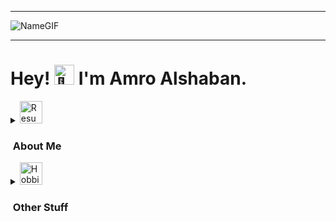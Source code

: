 <hr>

![NameGIF](https://i.ibb.co/syYnyWs/TitleGIF.gif)

<hr>

<h1>Hey! <picture>
  <source srcset="https://fonts.gstatic.com/s/e/notoemoji/latest/1f44b/512.webp" type="image/webp">
  <img src="https://i.ibb.co/LSj4gqy/hand-waving-hand.gif" alt="👋" width="32" height="32">
</picture> I'm Amro Alshaban.</h1>

<details>
  <summary><img src="https://i.ibb.co/KqTX8YL/cv.png" alt="Resume Icon" width="36" height="36"><h3>&nbsp;About Me</h3></summary>

  I'm a Mathematics and Statistics graduate who graduated ranked 1st in my department, consistently making it to the honors list every semester. My passion for higher-level mathematics, statistics, physics, and computer science drives me to learn new things and tackle complex problems.

 I specialize in data analysis and programming, with strong expertise in Python (Pandas), SQL, and Excel. I’m passionate about summarizing all types of data into meaningful dashboards to uncover insights, creating statistical and mathematical models from scratch, and automating workflows with custom scripts. Whether it’s finding trends in data or solving abstract mathematical problems, I love tackling intellectual challenges head on! 
 
 Currently, I’m applying for Data Analyst and Business Analyst roles. Feel free to check out my repositories and reach out if you’d like to collaborate or share ideas! 😊

  <details>
    <summary><img src="https://i.ibb.co/PrDSsNK/school.png" alt="Education Icon" width="36" height="36"><h3>&nbsp;Education</h3></summary>

  * Bachelor of Science in <b>Mathematics</b> and <b>Statistics</b>. <br><b>GPA</b>: 4.13/4.20
  * <b>Certificates:</b> [CS50 Introductionn to Programming with Python](https://i.ibb.co/x8gr202/CS50-Introduction-to-Programming-with-Python.jpg), [CS50 Introduction to Databases with SQL](https://i.ibb.co/DGQpV1f/CS50-Introduction-to-Databases-with-SQL.jpg), [2024 Tableau Certified Data Analyst Training](https://i.ibb.co/gwV1ZBK/2024-Tableau-Certified-Data-Analyst-Training.jpg).
  
  </details>

  <details>
    <summary><img src="https://i.ibb.co/2kNp10q/competence.png" alt="Skills Icon" width="36" height="36"><h3>&nbsp;Skills</h3></summary>

  #### &nbsp;&nbsp;&nbsp;Databases
  ![MYSQL](https://img.shields.io/badge/MySQL-005C84?style=for-the-badge&logo=mysql&logoColor=white) ![POSTGRESQL](https://img.shields.io/badge/PostgreSQL-316192?style=for-the-badge&logo=postgresql&logoColor=white) ![SQLITE](https://img.shields.io/badge/Sqlite-003B57?style=for-the-badge&logo=sqlite&logoColor=white)

  #### &nbsp;&nbsp;&nbsp;Data Tools
  ![EXCEL](https://img.shields.io/badge/Microsoft_Excel-217346?style=for-the-badge&logo=microsoft-excel&logoColor=white) ![POWER QUERY](https://img.shields.io/badge/POWER%20QUERY-20B2AA?style=for-the-badge&logoColor=white&labelColor=darkorange&color=darkgreen) ![TABLEAU](https://img.shields.io/badge/Tableau-E97627?style=for-the-badge&logo=Tableau&logoColor=white)


  #### &nbsp;&nbsp;&nbsp;Programming Languages
  ![PYTHON](https://img.shields.io/badge/Python-FFD43B?style=for-the-badge&logo=python&logoColor=blue) ![R](https://img.shields.io/badge/R-276DC3?style=for-the-badge&logo=r&logoColor=white) ![VBA](https://img.shields.io/badge/VBA-green?style=for-the-badge) ![JAVASCRIPT](https://img.shields.io/badge/JavaScript-323330?style=for-the-badge&logo=javascript&logoColor=F7DF1E) ![HTML](https://img.shields.io/badge/HTML5-E34F26?style=for-the-badge&logo=html5&logoColor=white) ![CSS](https://img.shields.io/badge/CSS3-1572B6?style=for-the-badge&logo=css3&logoColor=white) ![RUBY](https://img.shields.io/badge/Ruby-CC342D?style=for-the-badge&logo=ruby&logoColor=white)

  #### &nbsp;&nbsp;&nbsp;Data Analysis Libraries
  ![NUMPY](https://img.shields.io/badge/Numpy-777BB4?style=for-the-badge&logo=numpy&logoColor=white) ![PANDAS](https://img.shields.io/badge/Pandas-2C2D72?style=for-the-badge&logo=pandas&logoColor=white) ![SCIPY](https://img.shields.io/badge/SciPy-654FF0?style=for-the-badge&logo=SciPy&logoColor=white) ![PLOTLY](https://img.shields.io/badge/Plotly-239120?style=for-the-badge&logo=plotly&logoColor=white) ![Matplotlib](https://img.shields.io/badge/Matplotlib-%FFC0CB.svg?style=for-the-badge&logo=Matplotlib&logoColor=black) ![scikit-learn](https://img.shields.io/badge/scikit--learn-%23F7931E.svg?style=for-the-badge&logo=scikit-learn&logoColor=white)

  #### &nbsp;&nbsp;&nbsp;Web Scraping Libraries
  ![Badges](https://img.shields.io/badge/BEAUTIFULSOUP4-60A839?style=for-the-badge&logoColor=white)

  #### &nbsp;&nbsp;&nbsp;Frontend/Backend Libraries/Frameworks
  ![REACT](https://img.shields.io/badge/React-20232A?style=for-the-badge&logo=react&logoColor=61DAFB)  ![DJANGO](https://img.shields.io/badge/Django-092E20?style=for-the-badge&logo=django&logoColor=green) ![WEBPACK](https://img.shields.io/badge/Webpack-8DD6F9?style=for-the-badge&logo=Webpack&logoColor=white)
  
  </details>
  
  <details>
  <summary><img src="https://i.ibb.co/WzdNpzp/project.png" alt="Projects Icon" width="36" height="36"><h3>&nbsp;Projects</h3></summary>

  ## [Windows-Calculator-Clone](https://github.com/MathoVerse100/odin-calculator)
  
  ![HTML5](https://img.shields.io/badge/HTML5-E34F26?style=for-the-badge&logo=html5&logoColor=white) ![CSS3](https://img.shields.io/badge/CSS3-1572B6?style=for-the-badge&logo=css3&logoColor=white) ![JavaScript](https://img.shields.io/badge/JavaScript-F7DF1E?style=for-the-badge&logo=javascript&logoColor=black)
  
  * Developed a responsive calculator clone inspired by the Windows calculator, supporting standard and scientific modes with integer and float operations.
  * Implemented the Shunting Yard algorithm from scratch to handle complex order precedence, including brackets and incomplete user input corrections.
  * Enhanced usability with features like keyboard support, a history log for retrieving past calculations, and automated input validation.

  ## [Multi-Page-Restaurant-Website](https://github.com/MathoVerse100/Odin-Restaurant-Page/tree/main)
  ![HTML5](https://img.shields.io/badge/HTML5-E34F26?style=for-the-badge&logo=html5&logoColor=white) ![CSS3](https://img.shields.io/badge/CSS3-1572B6?style=for-the-badge&logo=css3&logoColor=white) ![JavaScript](https://img.shields.io/badge/JavaScript-F7DF1E?style=for-the-badge&logo=javascript&logoColor=black) ![Webpack](https://img.shields.io/badge/webpack-%238DD6F9.svg?style=for-the-badge&logo=webpack&logoColor=black) ![BASH](https://img.shields.io/badge/Shell_Script-121011?style=for-the-badge&logo=gnu-bash&logoColor=white)

  * Built a dynamic, multi-page restaurant application with multiple tabs, emphasizing maintainability and scalability through modular code design.
  * Automated the setup process with a custom Bash script that generates all necessary webpack configurations, including file creation, parser installations, and JSON configuration writing, in a single command.
  * Designed the app to dynamically generate HTML content using JavaScript scripts without relying on external libraries.

  ## [Odin-Tic-Tac-Toe](https://github.com/MathoVerse100/odin-Tic-Tac-Toe?tab=readme-ov-file)
  ![HTML5](https://img.shields.io/badge/HTML5-E34F26?style=for-the-badge&logo=html5&logoColor=white) ![CSS3](https://img.shields.io/badge/CSS3-1572B6?style=for-the-badge&logo=css3&logoColor=white) ![JavaScript](https://img.shields.io/badge/JavaScript-F7DF1E?style=for-the-badge&logo=javascript&logoColor=black)

  * Description 1
  * Description 2
  * Description 3

  ## [Odin-Library](https://github.com/MathoVerse100/odin-library)
  ![HTML5](https://img.shields.io/badge/HTML5-E34F26?style=for-the-badge&logo=html5&logoColor=white) ![CSS3](https://img.shields.io/badge/CSS3-1572B6?style=for-the-badge&logo=css3&logoColor=white) ![JavaScript](https://img.shields.io/badge/JavaScript-F7DF1E?style=for-the-badge&logo=javascript&logoColor=black)

  * Description 1
  * Description 2
  * Description 3

  ## [Odin-Admin-Dashoard](https://github.com/MathoVerse100/odin-admin-dashboard)
  ![HTML5](https://img.shields.io/badge/HTML5-E34F26?style=for-the-badge&logo=html5&logoColor=white) ![CSS3](https://img.shields.io/badge/CSS3-1572B6?style=for-the-badge&logo=css3&logoColor=white)

  * Description 1
  * Description 2
  * Description 3

  ## [Odin-Sign-Up-Form](https://github.com/MathoVerse100/odin-sign-up-form)
  ![HTML5](https://img.shields.io/badge/HTML5-E34F26?style=for-the-badge&logo=html5&logoColor=white) ![CSS3](https://img.shields.io/badge/CSS3-1572B6?style=for-the-badge&logo=css3&logoColor=white)

  * Description 1
  * Description 2
  * Description 3

  ## [Odin-Etch-A-Sketch](https://github.com/MathoVerse100/odin-etch-a-sketch)
  ![HTML5](https://img.shields.io/badge/HTML5-E34F26?style=for-the-badge&logo=html5&logoColor=white) ![CSS3](https://img.shields.io/badge/CSS3-1572B6?style=for-the-badge&logo=css3&logoColor=white) ![JavaScript](https://img.shields.io/badge/JavaScript-F7DF1E?style=for-the-badge&logo=javascript&logoColor=black)

  * Description 1
  * Description 2
  * Description 3

  ## [Odin-Rock-Paper-Scissors](https://github.com/MathoVerse100/odin-rock-paper-scissors)
  ![HTML5](https://img.shields.io/badge/HTML5-E34F26?style=for-the-badge&logo=html5&logoColor=white) ![CSS3](https://img.shields.io/badge/CSS3-1572B6?style=for-the-badge&logo=css3&logoColor=white) ![JavaScript](https://img.shields.io/badge/JavaScript-F7DF1E?style=for-the-badge&logo=javascript&logoColor=black)

  * Description 1
  * Description 2
  * Description 3

  ## [Odin-Landing-Page](https://github.com/MathoVerse100/odin-landing-page)
  ![HTML5](https://img.shields.io/badge/HTML5-E34F26?style=for-the-badge&logo=html5&logoColor=white) ![CSS3](https://img.shields.io/badge/CSS3-1572B6?style=for-the-badge&logo=css3&logoColor=white)

  * Description 1
  * Description 2
  * Description 3

  ## [Odin-Recipies](https://github.com/MathoVerse100/odin-recipes)
  ![HTML5](https://img.shields.io/badge/HTML5-E34F26?style=for-the-badge&logo=html5&logoColor=white)

  * Description 1
  * Description 2
  * Description 3

</details>

---

</details>

<details>
  <summary><img src="https://i.ibb.co/zfmxF3B/hobby.png" alt="Hobbies Icon" width="36" height="36"><h3>&nbsp;Other Stuff</h3></summary>

  This is where my hobbies and other facets about me go.

</details>
